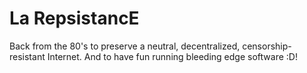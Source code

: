 # La RepsistancE

Back from the 80's to preserve a neutral, decentralized, censorship-resistant Internet. And to have fun running bleeding edge software :D!
